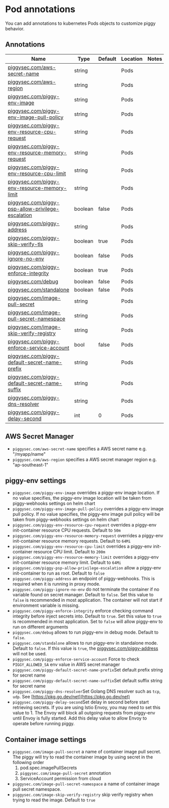 # Pod annotations

You can add annotations to kubernetes Pods objects to customize piggy behavior.

## Annotations

| Name                                                                                       | Type    | Default | Location | Notes |
|--------------------------------------------------------------------------------------------|---------|---------|----------|-------|
| [piggysec.com/aws-secret-name](#aws-secret-name)                                           | string  |         | Pods     |       |
| [piggysec.com/aws-region](#aws-region)                                                     | string  |         | Pods     |       |
| [piggysec.com/piggy-env-image](#piggy-env-image)                                           | string  |         | Pods     |       |
| [piggysec.com/piggy-env-image-pull-policy](#piggy-env-image-pull-policy)                   | string  |         | Pods     |       |
| [piggysec.com/piggy-env-resource-cpu-request](#piggy-env-resource-cpu-request)             | string  |         | Pods     |       |
| [piggysec.com/piggy-env-resource-memory-request](#piggy-env-resource-memory-request)       | string  |         | Pods     |       |
| [piggysec.com/piggy-env-resource-cpu-limit](#piggy-env-resource-cpu-limit)                 | string  |         | Pods     |       |
| [piggysec.com/piggy-env-resource-memory-limit](#piggy-env-resource-memory-limit)           | string  |         | Pods     |       |
| [piggysec.com/piggy-psp-allow-privilege-escalation](#piggy-psp-allow-privilege-escalation) | boolean | false   | Pods     |       |
| [piggysec.com/piggy-address](#piggy-address)                                               | string  |         | Pods     |       |
| [piggysec.com/piggy-skip-verify-tls](#piggy-skip-verify-tls)                               | boolean | true    | Pods     |       |
| [piggysec.com/piggy-ignore-no-env](#piggy-ignore-no-env)                                   | boolean | false   | Pods     |       |
| [piggysec.com/piggy-enforce-integrity](#piggy-enforce-integrity)                           | boolean | true    | Pods     |       |
| [piggysec.com/debug](#debug)                                                               | boolean | false   | Pods     |       |
| [piggysec.com/standalone](#standalone)                                                     | boolean | false   | Pods     |       |
| [piggysec.com/image-pull-secret](#image-pull-secret)                                       | string  |         | Pods     |       |
| [piggysec.com/image-pull-secret-namespace](#image-pull-secret-namespace)                   | string  |         | Pods     |       |
| [piggysec.com/image-skip-verify-registry](#image-skip-verify-registry)                     | string  |         | Pods     |       |
| [piggysec.com/piggy-enforce-service-account](#piggy-enforce-service-account)               | bool    | false   | Pods     |       |
| [piggysec.com/piggy-default-secret-name-prefix](#piggy-default-secret-name-prefix)         | string  |         | Pods     |       |
| [piggysec.com/piggy-default-secret-name-suffix](#piggy-default-secret-name-suffix)         | string  |         | Pods     |       |
| [piggysec.com/piggy-dns-resolver](#piggy-dns-resolver)                                     | string  |         | Pods     |       |
| [piggysec.com/piggy-delay-second](#piggy-delay-second)                                     | int     | 0       | Pods     |       |

## AWS Secret Manager

  - <a name="aws-secret-name">`piggysec.com/aws-secret-name`</a> specifies a AWS secret name e.g. "/myapp/name"
  - <a name="aws-region">`piggysec.com/aws-region`</a> specifies a AWS secret manager region e.g. "ap-southeast-1"

## piggy-env settings

  - <a name="piggy-env-image">`piggysec.com/piggy-env-image`</a> overrides a piggy-env image location. If no value specifies, the piggy-env   image location will be taken from piggy-webhooks settings on helm chart
  - <a name="piggy-env-image-pull-policy">`piggysec.com/piggy-env-image-pull-policy`</a> overrides a piggy-env image pull policy. If no   value specifies, the piggy-env image pull policy will be taken from piggy-webhooks settings on helm chart
  - <a name="piggy-env-resource-cpu-request">`piggysec.com/piggy-env-resource-cpu-request`</a> overrides a piggy-env init-container   resource CPU requests. Default to `50m`
  - <a name="piggy-env-resource-memory-request">`piggysec.com/piggy-env-resource-memory-request`</a> overrides a piggy-env init-container   resource memory requests. Default to `64Mi`
  - <a name="piggy-env-resource-cpu-limit">`piggysec.com/piggy-env-resource-cpu-limit`</a> overrides a piggy-env init-container resource   CPU limit. Default to `200m`
  - <a name="piggy-env-resource-memory-limit">`piggysec.com/piggy-env-resource-memory-limit`</a> overrides a piggy-env init-container   resource memory limit. Default to `64Mi`
  - <a name="piggy-psp-allow-privilege-escalation">`piggysec.com/piggy-psp-allow-privilege-escalation`</a> allow a piggy-env init-container   to run as root. Default to `false`
  - <a name="piggy-address">`piggysec.com/piggy-address`</a> an endpoint of piggy-webhooks. This is required when it is running in proxy   mode.
  - <a name="piggy-ignore-no-env">`piggysec.com/piggy-ignore-no-env`</a> do not terminate the container if no variable found on secret   manager. Default to `false`. Set this value to `false` is recommended in most application. The container will not start if environment   variable is missing.
  - <a name="piggy-enforce-integrity">`piggysec.com/piggy-enforce-integrity`</a> enforce checking command integrity before inject secrets   into. Default to `true`. Set this value to `true` is recommended in most application. Set to `false` will allow piggy-env to run on   different arguments
  - <a name="debug">`piggysec.com/debug`</a> allows to run piggy-env in debug mode. Default to `false`.
  - <a name="standalone">`piggysec.com/standalone`</a> allows to run piggy-env in standalone mode. Default to `false`. If this value is `true`, the [piggysec.com/piggy-address](#piggy-address) will not be used.
  - <a name="piggy-enforce-service-account">`piggysec.com/piggy-enforce-service-account`</a> Force to check `PIGGY_ALLOWED_SA` env value in AWS secret manager
  - <a name="piggy-default-secret-name-prefix">`piggysec.com/piggy-default-secret-name-prefix`</a>Set default prefix string for secret name
  - <a name="piggy-default-secret-name-suffix">`piggysec.com/piggy-default-secret-name-suffix`</a>Set default suffix string for secret name
  - <a name="piggy-dns-resolver">`piggysec.com/piggy-dns-resolver`</a>Set Golang DNS resolver such as `tcp`, `udp`. See [https://pkg.go.dev/net](https://pkg.go.dev/net)
  - <a name="piggy-delay-second">`piggysec.com/piggy-delay-second`</a>Set delay in second before start retrieving secrets. If you are using Istio Envoy, you may need to set this value to 1. The Envoy will block all outgoing requests from piggy-env until Envoy is fully started. Add this delay value to allow Envoy to operate before running piggy.
  
## Container image settings

  - <a name="image-pull-secret">`piggysec.com/image-pull-secret`</a> a name of container image pull secret. The piggy will try to read the   container image by using secret in the following order
    1) pod.spec.imagePullSecrets
    2) `piggysec.com/image-pull-secret` annotation
    3) ServiceAccount permission from cloud
  - <a name="image-pull-secret-namespace">`piggysec.com/image-pull-secret-namespace`</a> a name of container image pull secret namespace.
  - <a name="image-skip-verify-registry">`piggysec.com/image-skip-verify-registry`</a> skip verify registry when trying to read the image. Default to `true`
